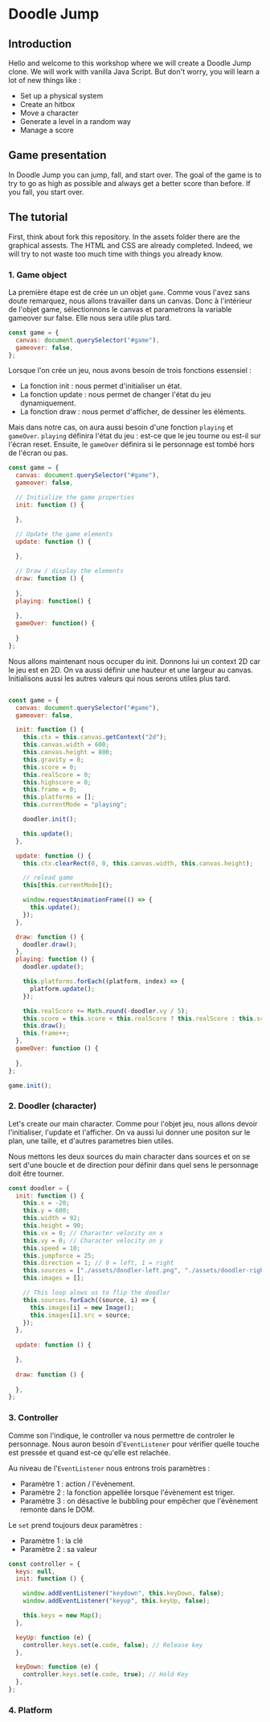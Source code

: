 # Doodle Jump

## Introduction 

Hello and welcome to this workshop where we will create a Doodle Jump clone. We will work with vanilla Java Script. But don't worry, you will learn a lot of new things like :

* Set up a physical system
* Create an hitbox
* Move a character
* Generate a level in a random way
* Manage a score

## Game presentation

In Doodle Jump you can jump, fall, and start over. The goal of the game is to try to go as high as possible and always get a better score than before. If you fall, you start over.

## The tutorial

First, think about fork this repository. In the assets folder there are the graphical assests. The HTML and CSS are already completed. Indeed, we will try to not waste too much time with things you already know.

### 1. Game object

La première étape est de crée un un objet ```game```. Comme vous l'avez sans doute remarquez, nous allons travailler dans un canvas. Donc à l'intérieur de l'objet game, sélectionnons le canvas et parametrons la variable gameover sur false. Elle nous sera utile plus tard.

```javascript
const game = {
  canvas: document.querySelector("#game"),
  gameover: false,
};
```

Lorsque l'on crée un jeu, nous avons besoin de trois fonctions essensiel :
* La fonction init : nous permet d'initialiser un état.
* La fonction update : nous permet de changer l'état du jeu dynamiquement.
* La fonction draw : nous permet d'afficher, de dessiner les éléments.

Mais dans notre cas, on aura aussi besoin d'une fonction ```playing``` et ```gameOver```. ```playing``` définira l'état du jeu : est-ce que le jeu tourne ou est-il sur l'écran reset. Ensuite, le ```gameOver``` définira si le personnage est tombé hors de l'écran ou pas. 

```javascript
const game = {
  canvas: document.querySelector("#game"),
  gameover: false,

  // Initialize the game properties
  init: function () {

  },

  // Update the game elements
  update: function () {
  
  },

  // Draw / display the elements
  draw: function () {
  
  },
  playing: function() {
  
  }, 
  gameOver: function() {
  
  }
};
```

Nous allons maintenant nous occuper du init. Donnons lui un context 2D car le jeu est en 2D. On va aussi définir une hauteur et une largeur au canvas. Initialisons aussi les autres valeurs qui nous serons utiles plus tard.

```javascript

const game = {
  canvas: document.querySelector("#game"),
  gameover: false,

  init: function () {
    this.ctx = this.canvas.getContext("2d");
    this.canvas.width = 600;
    this.canvas.height = 800;
    this.gravity = 8;
    this.score = 0;
    this.realScore = 0;
    this.highscore = 0;
    this.frame = 0;
    this.platforms = [];
    this.currentMode = "playing";

    doodler.init();

    this.update();
  },

  update: function () {
    this.ctx.clearRect(0, 0, this.canvas.width, this.canvas.height);

    // reload game
    this[this.currentMode]();

    window.requestAnimationFrame(() => {
      this.update();
    });
  },

  draw: function () {
    doodler.draw();
  },
  playing: function () {
    doodler.update();

    this.platforms.forEach((platform, index) => {
      platform.update();
    });

    this.realScore += Math.round(-doodler.vy / 5);
    this.score = this.score < this.realScore ? this.realScore : this.score;
    this.draw();
    this.frame++;
  },
  gameOver: function () {
    
  },
};

game.init();
```

### 2. Doodler (character)

Let's create our main character. Comme pour l'objet jeu, nous allons devoir l'initialiser, l'update et l'afficher. On va aussi lui donner une positon sur le plan, une taille, et d'autres parametres bien utiles. 

Nous mettons les deux sources du main character dans sources et on se sert d'une boucle et de direction pour définir dans quel sens le personnage doit être tourner.

```javascript
const doodler = {
  init: function () {
    this.x = -20;
    this.y = 600;
    this.width = 92;
    this.height = 90; 
    this.vx = 0; // Character velocity on x
    this.vy = 0; // Character velocity on y
    this.speed = 10;
    this.jumpforce = 25;
    this.direction = 1; // 0 = left, 1 = right
    this.sources = ["./assets/doodler-left.png", "./assets/doodler-right.png"];
    this.images = [];

    // This loop alows us to flip the doodler
    this.sources.forEach((source, i) => {
      this.images[i] = new Image();
      this.images[i].src = source;
    });
  },
  
  update: function () {

  },
  
  draw: function () {
   
  },
};
```

### 3. Controller
Comme son l'indique, le controller va nous permettre de controler le personnage. Nous auron besoin d'```EventListener``` pour vérifier quelle touche est pressée et quand est-ce qu'elle est relachée.

Au niveau de l'```EventListener``` nous entrons trois paramètres : 
* Paramètre 1 : action / l'évènement.
* Paramètre 2 : la fonction appellée lorsque l'évènement est triger.
* Paramètre 3 : on désactive le bubbling pour empêcher que l'évènement remonte dans le DOM.

Le ```set``` prend toujours deux paramètres :
* Paramètre 1 : la clé
* Paramètre 2 : sa valeur

```javascript
const controller = {
  keys: null,
  init: function () {

    window.addEventListener("keydown", this.keyDown, false);
    window.addEventListener("keyup", this.keyUp, false);

    this.keys = new Map();
  },

  keyUp: function (e) {
    controller.keys.set(e.code, false); // Release key
  },

  keyDown: function (e) {
    controller.keys.set(e.code, true); // Hold Key
  },
};
```

### 4. Platform
